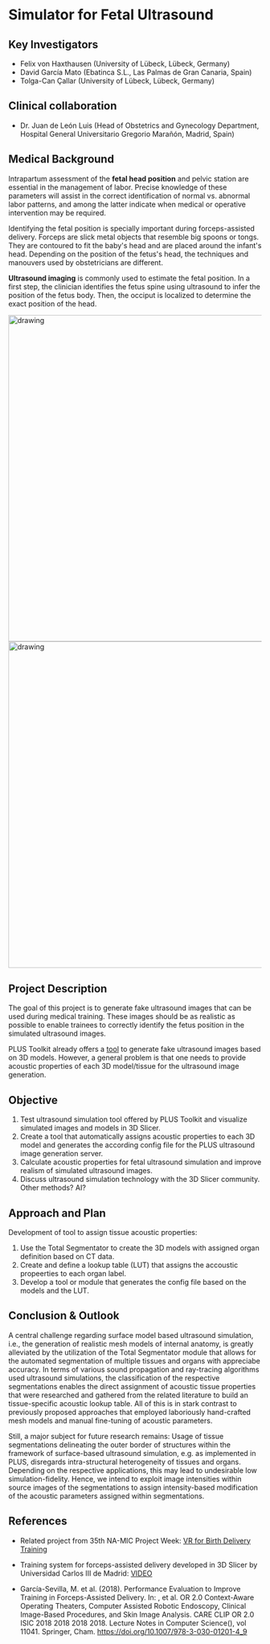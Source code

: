 # Simulator for Fetal Ultrasound

## Key Investigators

- Felix von Haxthausen (University of Lübeck, Lübeck, Germany)
- David García Mato (Ebatinca S.L., Las Palmas de Gran Canaria, Spain)
- Tolga-Can Çallar (University of Lübeck, Lübeck, Germany)

## Clinical collaboration

- Dr. Juan de León Luis (Head of Obstetrics and Gynecology Department, Hospital General Universitario Gregorio Marañón, Madrid, Spain)

## Medical Background
Intrapartum assessment of the **fetal head position** and pelvic station  are  essential  in  the  management  of  labor.  Precise knowledge of these parameters will assist in the correct identification of normal vs. abnormal labor patterns, and among the latter indicate when medical or operative intervention may be required.

Identifying the fetal position is specially important during forceps-assisted delivery. Forceps are slick metal objects that resemble big spoons or tongs. They are contoured to fit the baby's head and are placed around the infant's head. Depending on the position of the fetus's head, the techniques and manouvers used by obstetricians are different.

**Ultrasound imaging** is commonly used to estimate the fetal position. In a first step, the clinician identifies the fetus spine using ultrasound to infer the position of the fetus body. Then, the occiput is localized to determine the exact position of the head.

<img src="https://user-images.githubusercontent.com/10816661/213690390-b934d36d-67f4-4bbe-b888-6ba5dc4129d8.png" alt="drawing" width="650"/>

<img src="https://user-images.githubusercontent.com/10816661/213690550-6a314e62-ad51-4233-b02f-619ca85c56e2.png" alt="drawing" width="650"/>

## Project Description
The goal of this project is to generate fake ultrasound images that can be used during medical training. These images should be as realistic as possible to enable trainees to correctly identify the fetus position in the simulated ultrasound images.

PLUS Toolkit already offers a [tool](http://perk-software.cs.queensu.ca/plus/doc/nightly/user/DeviceUsSimulator.html) to generate fake ultrasound images based on 3D models. However, a general problem is that one needs to provide acoustic properties of each 3D model/tissue for the ultrasound image generation. 

## Objective
1. Test ultrasound simulation tool offered by PLUS Toolkit and visualize simulated images and models in 3D Slicer.
2. Create a tool that automatically assigns acoustic properties to each 3D model and generates the according config file for the PLUS ultrasound image generation server.
3. Calculate acoustic properties for fetal ultrasound simulation and improve realism of simulated ultrasound images.
4. Discuss ultrasound simulation technology with the 3D Slicer community. Other methods? AI?

## Approach and Plan
Development of tool to assign tissue acoustic properties:
1. Use the Total Segmentator to create the 3D models with assigned organ definition based on CT data.
2. Create and define a lookup table (LUT) that assigns the accoustic propeerties to each organ label. 
3. Develop a tool or module that generates the config file based on the models and the LUT.

## Conclusion & Outlook
A central challenge regarding surface model based ultrasound simulation, i.e., the generation of realistic mesh models of internal anatomy, is greatly alleviated by the utilization of the Total Segmentator module that allows for the automated segmentation of multiple tissues and organs with appreciabe accuracy.  In terms of various sound propagation and ray-tracing algorithms used ultrasound simulations, the classification of the respective segmentations enables the direct assignment of acoustic tissue properties that were researched and gathered from the related literature to build an tissue-specific acoustic lookup table.
All of this is in stark contrast to previously proposed approaches that employed laboriously hand-crafted mesh models and manual fine-tuning of acoustic parameters.

Still, a major subject for future research remains: Usage of tissue segmentations delineating the outer border of structures within the framework of surface-based ultrasound simulation, e.g. as implemented in PLUS, disregards intra-structural heterogeneity of tissues and organs. Depending on the respective applications, this may lead to undesirable low simulation-fidelity. Hence, we intend to exploit image intensities within source images of the segmentations to assign intensity-based modification of the acoustic parameters assigned within segmentations.

## References

- Related project from 35th NA-MIC Project Week: [VR for Birth Delivery Training](https://projectweek.na-mic.org/PW35_2021_Virtual/Projects/VRBirthDeliveryTraining/)

- Training system for forceps-assisted delivery developed in 3D Slicer by Universidad Carlos III de Madrid: [VIDEO](https://www.youtube.com/watch?v=EEasWbH1jZI)

- García-Sevilla, M. et al. (2018). Performance Evaluation to Improve Training in Forceps-Assisted Delivery. In: , et al. OR 2.0 Context-Aware Operating Theaters, Computer Assisted Robotic Endoscopy, Clinical Image-Based Procedures, and Skin Image Analysis. CARE CLIP OR 2.0 ISIC 2018 2018 2018 2018. Lecture Notes in Computer Science(), vol 11041. Springer, Cham. https://doi.org/10.1007/978-3-030-01201-4_9


